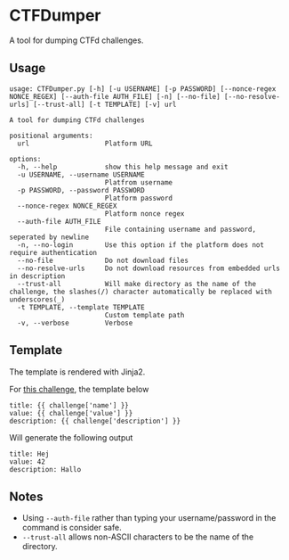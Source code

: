 # CTFDumper

A tool for dumping CTFd challenges.

## Usage

```
usage: CTFDumper.py [-h] [-u USERNAME] [-p PASSWORD] [--nonce-regex NONCE_REGEX] [--auth-file AUTH_FILE] [-n] [--no-file] [--no-resolve-urls] [--trust-all] [-t TEMPLATE] [-v] url

A tool for dumping CTFd challenges

positional arguments:
  url                   Platform URL

options:
  -h, --help            show this help message and exit
  -u USERNAME, --username USERNAME
                        Platfrom username
  -p PASSWORD, --password PASSWORD
                        Platform password
  --nonce-regex NONCE_REGEX
                        Platform nonce regex
  --auth-file AUTH_FILE
                        File containing username and password, seperated by newline
  -n, --no-login        Use this option if the platform does not require authentication
  --no-file             Do not download files
  --no-resolve-urls     Do not download resources from embedded urls in description
  --trust-all           Will make directory as the name of the challenge, the slashes(/) character automatically be replaced with underscores(_)
  -t TEMPLATE, --template TEMPLATE
                        Custom template path
  -v, --verbose         Verbose
```

## Template

The template is rendered with Jinja2.

For [this challenge](https://demo.ctfd.io/challenges#Hej), the template below

```
title: {{ challenge['name'] }}
value: {{ challenge['value'] }}
description: {{ challenge['description'] }}
```

Will generate the following output

```
title: Hej
value: 42
description: Hallo
```

## Notes

- Using `--auth-file` rather than typing your username/password in the command is consider safe.
- `--trust-all` allows non-ASCII characters to be the name of the directory.
